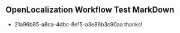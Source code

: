 ## OpenLocalization Workflow Test MarkDown
* 21a96b85-a8ca-4dbc-8e15-a3e86b3c90aa thanks!

<!--HONumber=Dec16_HO1-->


